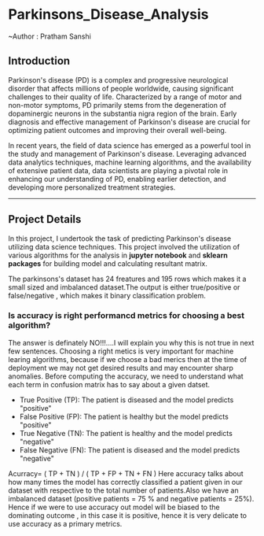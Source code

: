 # Parkinsons_Disease_Analysis
~Author : Pratham Sanshi
## Introduction
<p>
  Parkinson's disease (PD) is a complex and progressive neurological disorder that affects millions of people worldwide, 
  causing significant challenges to their quality of life. Characterized by a range of motor and non-motor symptoms, PD primarily 
  stems from the degeneration of dopaminergic neurons in the substantia nigra region of the brain. Early diagnosis and effective management 
  of Parkinson's disease are 
  crucial for optimizing patient outcomes and improving their overall well-being.
</p>
<p>
  In recent years, the field of data science has emerged as a powerful tool in the study and management of Parkinson's disease. 
  Leveraging advanced data analytics techniques, machine learning algorithms, and the availability of extensive patient data, data 
  scientists are playing a pivotal role in enhancing our understanding of PD, enabling earlier detection, 
  and developing more personalized treatment strategies.
</p>
<hr>

## Project Details
<p>
  In this project, I undertook the task of predicting Parkinson's disease utilizing data science techniques.
  This project involved the utilization of various algorithms for the analysis in <b>jupyter notebook</b> and <b>sklearn packages</b> for building model and calculating resultant matrix. 
</p>
<p>
  The parkinsons's dataset has 24 freatures and 195 rows which makes it a small sized and imbalanced dataset.The output is either true/positive or false/negative , which makes it binary classification problem.
</p>

### Is accuracy is right performancd metrics for choosing a best algorithm?
<p>
  The answer is definately NO!!!....I will explain you why this is not true in next few sentences.
  Choosing a right metics is very important for machine learing algorithms, because if we choose a bad merics then at the time of deployment 
  we may not get desired results and may encounter sharp anomalies.
  Before computing the accuracy, we need to understand what each term in confusion matrix has to say 
  about a given datset.
  <ul>
<li>True Positive (TP): The patient is diseased and the model predicts "positive"</li>
<li>False Positive (FP): The patient is healthy but the model predicts "positive"</li>
<li>True Negative (TN): The patient is healthy and the model predicts "negative"</li>
<li>False Negative (FN): The patient is diseased and the model predicts "negative"</li>
</ul>

Acurracy= ( TP + TN ) / ( TP + FP + TN + FN )
Here accuracy talks about how many times the model has correctly classified a patient given in our dataset with respective to the total number of patients.Also we have an imbalanced dataset (positive patients = 75 % and negative patients = 25%). Hence if we were to use accuracy out model will be biased to the dominating outcome , in this case it is positive, hence it is very delicate to use accuracy as a primary   metrics.

  
</p>



